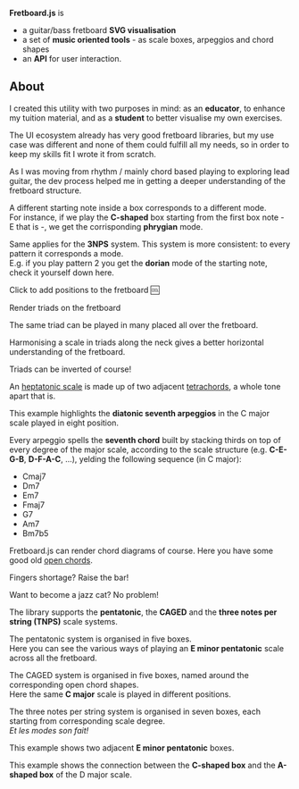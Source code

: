 <!--home.hero-->

**Fretboard.js** is

-   a guitar/bass fretboard **SVG visualisation**
-   a set of **music oriented tools** - as scale boxes, arpeggios and chord shapes
-   an **API** for user interaction.

<!--home.about-->

## About

I created this utility with two purposes in mind: as an **educator**, to enhance my tuition material, and as a **student** to better visualise my own exercises.

The UI ecosystem already has very good fretboard libraries, but my use case was different and none of them could fulfill all my needs, so in order to keep my skills fit I wrote it from scratch.

As I was moving from rhythm / mainly chord based playing to exploring lead guitar, the dev process helped me in getting a deeper understanding of the fretboard structure.

<!--examples.modes.caged-->

A different starting note inside a box corresponds to a different mode.  
For instance, if we play the **C-shaped** box starting from the first box note - E that is -, we get the corrisponding **phrygian** mode.

<!--examples.modes.threeNotesPerString-->

Same applies for the **3NPS** system. This system is more consistent: to every pattern it corresponds a mode.  
E.g. if you play pattern 2 you get the **dorian** mode of the starting note, check it yourself down here.

<!--examples.events-->

Click to add positions to the fretboard :cool:

<!--examples.triads-->

Render triads on the fretboard

<!--examples.triads.differentStrings-->

The same triad can be played in many placed all over the fretboard.

<!--examples.triads.harmonisedScale-->

Harmonising a scale in triads along the neck gives a better horizontal understanding of the fretboard.

<!--examples.triads.inversions-->

Triads can be inverted of course!

<!--examples.tetrachords-->

An [heptatonic scale][1] is made up of two adjacent [tetrachords][2], a whole tone apart that is.

[1]: https://en.wikipedia.org/wiki/Heptatonic_scale
[2]: https://en.wikipedia.org/wiki/Tetrachord

<!--examples.playback-->

This example highlights the **diatonic seventh arpeggios** in the C major scale played in eight position.

Every arpeggio spells the **seventh chord** built by stacking thirds on top of every degree of the major scale, according to the scale structure (e.g. **C-E-G-B**, **D-F-A-C**, ...), yelding the following sequence (in C major):

-   Cmaj7
-   Dm7
-   Em7
-   Fmaj7
-   G7
-   Am7
-   Bm7b5

<!--examples.chords.open-->

Fretboard.js can render chord diagrams of course. Here you have some good old [open chords][open-chords].

[open-chords]: https://en.wikipedia.org/wiki/Open_chord

<!--examples.chords.barred-->

Fingers shortage? Raise the bar!

<!--examples.chords.jazz-->

Want to become a jazz cat? No problem!

<!--examples.systems.description-->

The library supports the **pentatonic**, the **CAGED** and the **three notes per string (TNPS)** scale systems.

<!--examples.systems.pentatonic-->

The pentatonic system is organised in five boxes.  
Here you can see the various ways of playing an **E minor pentatonic** scale across all the fretboard.

<!--examples.systems.caged-->

The CAGED system is organised in five boxes, named around the corresponding open chord shapes.  
Here the same **C major** scale is played in different positions.

<!--examples.systems.tnps-->

The three notes per string system is organised in seven boxes, each starting from corresponding scale degree.  
_Et les modes son fait!_

<!--examples.systems.boxes.1-->

This example shows two adjacent **E minor pentatonic** boxes.

<!--examples.systems.boxes.2-->

This example shows the connection between the **C-shaped box** and the **A-shaped box** of the D major scale.
